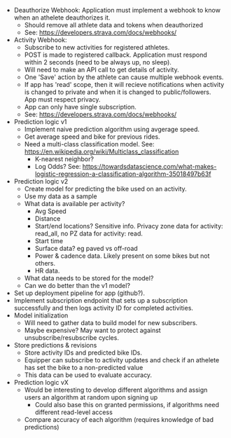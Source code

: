 * Deauthorize Webhook: Application must implement a webhook to know when an athelete deauthorizes it.
  * Should remove all athlete data and tokens when deauthorized
  * See: https://developers.strava.com/docs/webhooks/
* Activity Webhook:
  * Subscribe to new activities for registered athletes. 
  * POST is made to registered callback. Application must respond within 2 seconds (need to be always up, no sleep).
  * Will need to make an API call to get details of activity.
  * One 'Save' action by the athlete can cause multiple webhook events.
  * If app has 'read' scope, then it will recieve notifications when activity is changed to private and when it is changed to public/followers. App must respect privacy.
  * App can only have single subscription.
  * See: https://developers.strava.com/docs/webhooks/
* Prediction logic v1
  * Implement naive prediction algorithm using avgerage speed. 
  * Get average speed and bike for previous rides.
  * Need a multi-class classification model. See: https://en.wikipedia.org/wiki/Multiclass_classification
    * K-nearest neighbor? 
    * Log Odds? See: https://towardsdatascience.com/what-makes-logistic-regression-a-classification-algorithm-35018497b63f
* Prediction logic v2
  * Create model for predicting the bike used on an activity.
  * Use my data as a sample
  * What data is available per activity? 
    * Avg Speed
    * Distance
    * Start/end locations? Sensitive info. Privacy zone data for activity: read_all, no PZ data for activity: read.
    * Start time
    * Surface data? eg paved vs off-road
    * Power & cadence data. Likely present on some bikes but not others.
    * HR data.
  * What data needs to be stored for the model?
  * Can we do better than the v1 model?
* Set up deployment pipeline for app (github?).
* Implement subscription endpoint that sets up a subscription successfully and then logs activity ID for completed activities.
* Model initialization
  * Will need to gather data to build model for new subscribers. 
  * Maybe expensive? May want to protect against unsubscribe/resubscribe cycles.
* Store predictions & revisions
  * Store activity IDs and predicted bike IDs. 
  * Equipper can subscribe to activity updates and check if an athelete has set the bike to a non-predicted value
  * This data can be used to evaluate accuracy.
* Prediction logic vX
  * Would be interesting to develop different algorithms and assign users an algorithm at random upon signing up
    * Could also base this on granted permissions, if algorithms need different read-level access
  * Compare accuracy of each algorithm (requires knowledge of bad predictions)